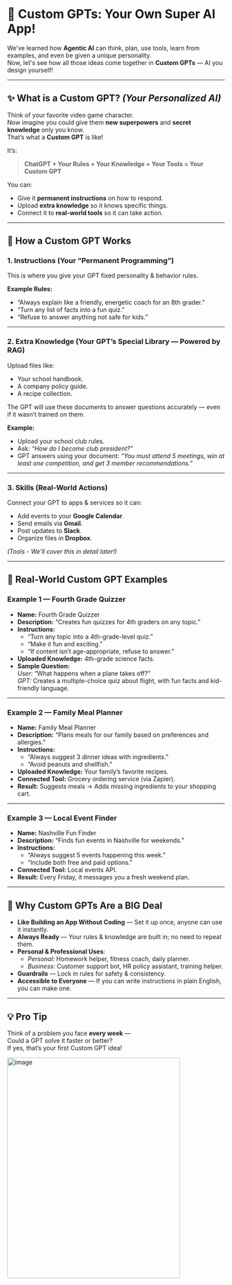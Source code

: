 # 🚀 Custom GPTs: Your Own Super AI App!

We’ve learned how **Agentic AI** can think, plan, use tools, learn from examples, and even be given a unique personality.  
Now, let's see how all those ideas come together in **Custom GPTs** — AI you design yourself!

---

## ✨ What is a Custom GPT? *(Your Personalized AI)*
Think of your favorite video game character.  
Now imagine you could give them **new superpowers** and **secret knowledge** only you know.  
That’s what a **Custom GPT** is like!

It’s:

> **ChatGPT + Your Rules + Your Knowledge + Your Tools = Your Custom GPT**


You can:
- Give it **permanent instructions** on how to respond.
- Upload **extra knowledge** so it knows specific things.
- Connect it to **real-world tools** so it can take action.

---

## 🧩 How a Custom GPT Works

### 1. **Instructions** (Your “Permanent Programming”)
This is where you give your GPT fixed personality & behavior rules.

**Example Rules:**
- “Always explain like a friendly, energetic coach for an 8th grader.”
- “Turn any list of facts into a fun quiz.”
- “Refuse to answer anything not safe for kids.”

---

### 2. **Extra Knowledge** (Your GPT’s Special Library — Powered by RAG)
Upload files like:
- Your school handbook.
- A company policy guide.
- A recipe collection.

The GPT will use these documents to answer questions accurately — even if it wasn’t trained on them.

**Example:**
- Upload your school club rules.
- Ask: *“How do I become club president?”*
- GPT answers using your document: *“You must attend 5 meetings, win at least one competition, and get 3 member recommendations.”*

---

### 3. **Skills** (Real-World Actions)
Connect your GPT to apps & services so it can:
- Add events to your **Google Calendar**.
- Send emails via **Gmail**.
- Post updates to **Slack**.
- Organize files in **Dropbox**.

*(Tools - We’ll cover this in detail later!)*

---

## 🎯 Real-World Custom GPT Examples

### Example 1 — **Fourth Grade Quizzer**
- **Name:** Fourth Grade Quizzer  
- **Description:** “Creates fun quizzes for 4th graders on any topic.”  
- **Instructions:**
  - “Turn any topic into a 4th-grade-level quiz.”
  - “Make it fun and exciting.”
  - “If content isn’t age-appropriate, refuse to answer.”
- **Uploaded Knowledge:** 4th-grade science facts.
- **Sample Question:**  
  *User:* “What happens when a plane takes off?”  
  *GPT:* Creates a multiple-choice quiz about flight, with fun facts and kid-friendly language.

---

### Example 2 — **Family Meal Planner**
- **Name:** Family Meal Planner  
- **Description:** “Plans meals for our family based on preferences and allergies.”  
- **Instructions:**
  - “Always suggest 3 dinner ideas with ingredients.”
  - “Avoid peanuts and shellfish.”
- **Uploaded Knowledge:** Your family’s favorite recipes.
- **Connected Tool:** Grocery ordering service (via Zapier).
- **Result:** Suggests meals → Adds missing ingredients to your shopping cart.

---

### Example 3 — **Local Event Finder**
- **Name:** Nashville Fun Finder  
- **Description:** “Finds fun events in Nashville for weekends.”  
- **Instructions:**
  - “Always suggest 5 events happening this week.”
  - “Include both free and paid options.”
- **Connected Tool:** Local events API.
- **Result:** Every Friday, it messages you a fresh weekend plan.

---

## 🚀 Why Custom GPTs Are a BIG Deal
- **Like Building an App Without Coding** — Set it up once, anyone can use it instantly.
- **Always Ready** — Your rules & knowledge are built in; no need to repeat them.
- **Personal & Professional Uses**:
  - *Personal:* Homework helper, fitness coach, daily planner.
  - *Business:* Customer support bot, HR policy assistant, training helper.
- **Guardrails** — Lock in rules for safety & consistency.
- **Accessible to Everyone** — If you can write instructions in plain English, you can make one.

---

## 💡 Pro Tip
Think of a problem you face **every week** —  
Could a GPT solve it faster or better?  
If yes, that’s your first Custom GPT idea!


<img width="400" height="510" alt="image" src="https://github.com/user-attachments/assets/147d37cb-955b-4fea-bf2d-aa583f207f85" />



